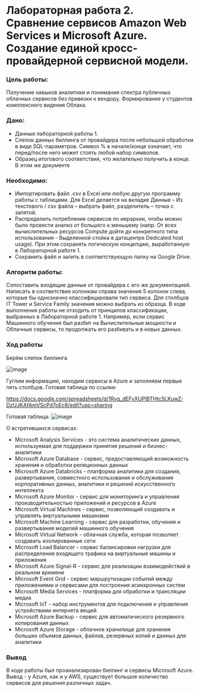 # Лабораторная работа 2. Сравнение сервисов Amazon Web Services и Microsoft Azure. Создание единой кросс-провайдерной сервисной модели.
### Цель работы: 
Получение навыков аналитики и понимания спектра публичных облачных сервисов без привязки к вендору. Формирование у студентов комплексного видения Облака. 
### Дано: 
* Данные лабораторной работы 1.
* Слепок данных биллинга от провайдера после небольшой обработки в виде SQL-параметров. Символ % в начале/конце означает, что перед/после него может стоять любой набор символов.
* Образец итогового соответствия, что желательно получить в конце. В этом же документе  
### Необходимо: 
* Импортировать файл .csv в Excel или любую другую программу работы с таблицами. Для Excel делается на вкладке Данные – Из текстового / csv файла – выбрать файл, разделитель – точка с запятой.
* Распределить потребление сервисов по иерархии, чтобы можно было провести анализ от большего к меньшему (напр. От всех вычислительных ресурсов Compute дойти до конкретного типа использования - Выделенной стойка в датацентре Dedicated host usage). При этом сохранять логическую концепцию, выработанную в Лабораторной работе 1.
* Сохранить файл и залить в соответствующую папку на Google Drive.
### Алгоритм работы: 
Сопоставить входящие данные от провайдера с его же документацией. Написать в соответствие колонкам справа значения 5 колонок слева, которые бы однозначно классифицировали тип сервиса. Для столбцов IT Tower и Service Family значения можно выбрать из образца. В ходе выполнения работы не отходить от принципов классификации, выбранных в Лабораторной работе 1. Например, если сервис Машинного обучения был разбит на Вычислительные мощности и Облачные сервисы, то продолжать его разбивать и в новых данных.
### Ход работы
Берём слепок биллинга

![image](https://github.com/user-attachments/assets/ab898599-5861-4e9c-96ba-cdcdad6792d5)

Гуглим информацию, находим сервисы в Azure и заполняем первые пять столбцов. Готовая таблица по ссылке:

https://docs.google.com/spreadsheets/d/1Rvq_dEFvXUPlBTHtc5LKuwZ-DzUJKAfAmVScPd7oEc8/edit?usp=sharing

Готовая таблица:
![image](https://github.com/user-attachments/assets/565eac3f-ad8b-4467-ad6b-6e689597018a)

О встретившихся сервисах:
* Microsoft Analysis Services - это система аналитических данных, используемая для поддержки принятия решений и бизнес-аналитики
* Microsoft Azure Database - сервис, предоставляющий возможность хранения и обработки реляционных данных
* Microsoft Azure Databricks - платформа аналитики для создания, развертывания, совместного использования и обслуживания корпоративных данных, аналитики и решений искусственного интеллекта
* Microsoft Azure Monitor -  сервис для мониторинга и управления производительностью приложений и ресурсов в Azure
* Microsoft Virtual Machines - сервис, позволяющий создавать и управлять виртуальными машинами
* Microsoft Machine Learning - сервис для разработки, обучения и развертывания моделей машинного обучения
* Microsoft Virtual Network - облачная служба, которая позволяет создавать изолированные сети
* Microsoft Load Balancer - сервис балансировки нагрузки для распределения входящего трафика на виртуальные машины и приложения
* Microsoft Azure Signal-R - сервис для реализации взаимодействий в реальном времени
* Microsoft Event Grid - сервис маршрутизации событий между приложениями и сервисами для построения асинхронных систем
* Microsoft Media Services - платформа для обработки и трансляции медиа
* Microsoft IoT - набор инструментов для подключения и управления устройствами интернета вещей
* Microsoft Azure Backup - сервис для автоматического резервного копирования данных 
* Microsoft Azure Storage - облачное хранилище для хранения больших объемов данных, файлов, резервных копий и данных для аналитики
### Вывод
В ходе работы был проанализирован биллинг и сервисы Microsoft Azure. Вывод - у Azure, как и у AWS, существует большое количество сервисов для решения различных задач.
